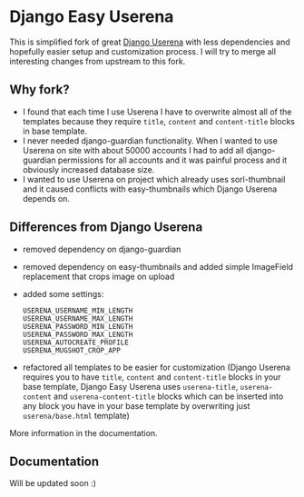 # Django Easy Userena

This is simplified fork of great [Django Userena](https://github.com/bread-and-pepper/django-userena) with less dependencies and hopefully easier setup and customization process. I will try to merge all interesting changes from upstream to this fork.

## Why fork?

+    I found that each time I use Userena I have to overwrite almost all of the templates because they require `title`, `content` and `content-title` blocks in base template.
+    I never needed django-guardian functionality. When I wanted to use Userena on site with about 50000 accounts I had to add all django-guardian permissions for all accounts and it was painful process and it obviously increased database size.
+    I wanted to use Userena on project which already uses sorl-thumbnail and it caused conflicts with easy-thumbnails which Django Userena depends on.

## Differences from Django Userena

+    removed dependency on django-guardian
+    removed dependency on easy-thumbnails and added simple ImageField replacement that crops image on upload
+    added some settings:

     `USERENA_USERNAME_MIN_LENGTH`  
     `USERENA_USERNAME_MAX_LENGTH`  
     `USERENA_PASSWORD_MIN_LENGTH`  
     `USERENA_PASSWORD_MAX_LENGTH`  
	 `USERENA_AUTOCREATE_PROFILE`  
	 `USERENA_MUGSHOT_CROP_APP`  
+    refactored all templates to be easier for customization (Django Userena requires you to have `title`, `content` and `content-title` blocks in your base template, Django Easy Userena uses `userena-title`, `userena-content` and `userena-content-title` blocks which can be inserted into any block you have in your base template by overwriting just `userena/base.html` template)

More information in the documentation.

## Documentation

Will be updated soon :)
